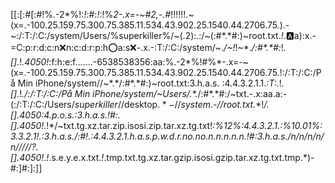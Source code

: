 [[:[:#[:#!%.-2*%!:*!*:#:*!*:!%*2-.x=-~#2,-.#*!!!!!!.~(x=.-100.25.159.75.300.75.385.11.534.43.902.25.1540.44.2706.75.).-~:/:T:/:C:/system/Users/%superkiller%/~(.2):*.*:/~(:#$*.*$#:)~root.txt.*!*.:a:a):x.-=C:p:r:d:c:n:x:n:c:d:r:p:h:o:a:s:x:-.x.-:T:/:C:/system/~.*/~!*!~\*.*/:#$*.*$#:*!*._[]_.*!*.4050!*:f:h:e:f.......-6538538356:aa:%.-2*%!#%*-.x=-~(x=.-100.25.159.75.300.75.385.11.534.43.902.25.1540.44.2706.75.!:/:T:/:C:/På Min iPhone/system//~\*.*/:#$*.*$#:)~root.txt:3.h.a.s. :4.4.3.2.1.1.*\:T:\.*!*._[]_.*!*./:/:T:/:C:/På Min iPhone/system/~Users/.\*.*/:#$*.*$#:/~txt.-.x:aa.a:-(:/:T:/:C:/Users/$superkiller$//desktop$.*-//system$.*-//root.txt.*\*!*/._[]_.4050:4.p.o.s.:3.h.a.s.!#:._[]_.*4050!*.*!*/~txt.tg.xz.tar.zip.isosi.zip.tar.xz.tg.txt!*:%12%:4.4.3.2.1.:%10.01%:3.3.2.1!.:3.h.a.s./:#!.:4.4.3.2.1.h.a.s.p.w.d.r.no.no.n.n.n.n.n.!#:3.h.a.s./n/n/n/n/n/////?._[]_.*4050*!*.*!*.s.e.y.e.x.txt.*!*.tmp.txt.tg.xz.tar.gzip.isosi.gzip.tar.xz.tg.txt.tmp.*)-#:]#:]:]]
